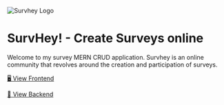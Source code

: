 ![Survhey Logo](https://survhey-app.herokuapp.com/static/media/survhey.81b6e307d217821715b6.png)
# SurvHey! - Create Surveys online

Welcome to my survey MERN CRUD application. Survhey is an online community that revolves around the creation and participation of surveys.

[🖥️ View Frontend](./frontend/)

[🤖 View Backend](./backend/)